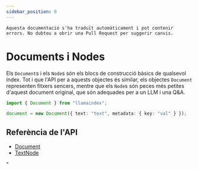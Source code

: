 ```yaml
---
sidebar_position: 0
---
```


`Aquesta documentació s'ha traduït automàticament i pot contenir errors. No dubteu a obrir una Pull Request per suggerir canvis.`

# Documents i Nodes

Els `Document`s i els `Node`s són els blocs de construcció bàsics de qualsevol índex. Tot i que l'API per a aquests objectes és similar, els objectes `Document` representen fitxers sencers, mentre que els `Node`s són peces més petites d'aquest document original, que són adequades per a un LLM i una Q&A.

```typescript
import { Document } from "llamaindex";

document = new Document({ text: "text", metadata: { key: "val" } });
```

## Referència de l'API

- [Document](../../api/classes/Document.md)
- [TextNode](../../api/classes/TextNode.md)

"
